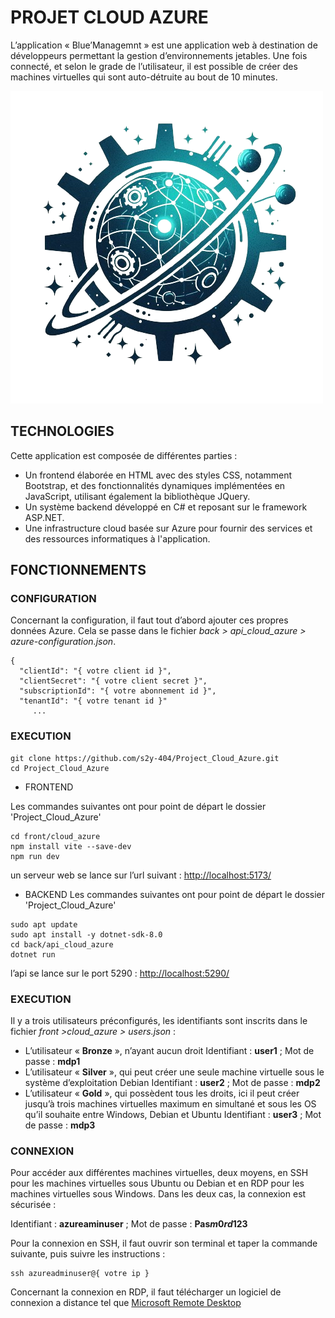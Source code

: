 # PROJET CLOUD AZURE

L’application « Blue’Managemnt » est une application web à destination de développeurs permettant la gestion d’environnements jetables. Une fois connecté, et selon le grade de l’utilisateur, il est possible de créer des machines virtuelles qui sont auto-détruite au bout de 10 minutes.

![Logo](./front/cloud_azure/assets/image.png)


## TECHNOLOGIES
Cette application est composée de différentes parties :
- Un frontend élaborée en HTML avec des styles CSS, notamment Bootstrap, et des fonctionnalités dynamiques implémentées en JavaScript, utilisant également la bibliothèque JQuery.
- Un système backend développé en C# et reposant sur le framework ASP.NET.
- Une infrastructure cloud basée sur Azure pour fournir des services et des ressources informatiques à l'application.


## FONCTIONNEMENTS
### CONFIGURATION
Concernant la configuration, il faut tout d’abord ajouter ces propres données Azure. 
Cela se passe dans le fichier *back > api_cloud_azure > azure-configuration.json*.
```
{
  "clientId": "{ votre client id }",
  "clientSecret": "{ votre client secret }",
  "subscriptionId": "{ votre abonnement id }",
  "tenantId": "{ votre tenant id }"
     ... 
```


### EXECUTION
```
git clone https://github.com/s2y-404/Project_Cloud_Azure.git
cd Project_Cloud_Azure
```
- FRONTEND

Les commandes suivantes ont pour point de départ le dossier 'Project_Cloud_Azure'
```
cd front/cloud_azure
npm install vite --save-dev
npm run dev
```
un serveur web se lance sur l’url suivant : [http://localhost:5173/](http://localhost:5173/)
- BACKEND
Les commandes suivantes ont pour point de départ le dossier 'Project_Cloud_Azure'
```
sudo apt update
sudo apt install -y dotnet-sdk-8.0
cd back/api_cloud_azure
dotnet run
```
l’api se lance sur le port 5290 : [http://localhost:5290/](http://localhost:5290/)


### EXECUTION
Il y a trois utilisateurs préconfigurés, les identifiants sont inscrits dans le fichier *front >cloud_azure > users.json* :
- L’utilisateur « **Bronze** », n’ayant aucun droit
Identifiant : **user1** ; Mot de passe : **mdp1**
- L’utilisateur « **Silver** », qui peut créer une seule machine virtuelle sous le système d’exploitation Debian
Identifiant : **user2** ; Mot de passe : **mdp2**
- L’utilisateur « **Gold** », qui possèdent tous les droits, ici il peut créer jusqu’à trois machines virtuelles maximum en simultané et sous les OS qu’il souhaite entre Windows, Debian et Ubuntu
Identifiant : **user3** ; Mot de passe : **mdp3**


### CONNEXION
Pour accéder aux différentes machines virtuelles, deux moyens, en SSH pour les machines virtuelles sous Ubuntu ou Debian et en RDP pour les machines virtuelles sous Windows. Dans les deux cas, la connexion est sécurisée :

Identifiant : **azureaminuser** ; Mot de passe : **Pas$m0rd$123**

Pour la connexion en SSH, il faut ouvrir son terminal et taper la commande suivante, puis suivre les instructions :
```
ssh azureadminuser@{ votre ip }
```
Concernant la connexion en RDP, il faut télécharger un logiciel de connexion a distance tel que [Microsoft Remote Desktop](https://www.microsoft.com/store/productId/9WZDNCRFJ3PS?ocid=pdpshare)

